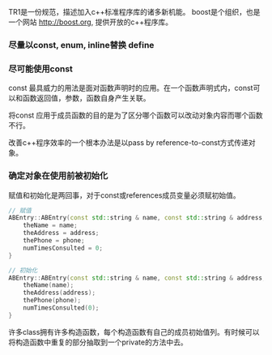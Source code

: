 TR1是一份规范，描述加入c++标准程序库的诸多新机能。
boost是个组织，也是一个网站 http://boost.org, 提供开放的c++程序库。

### 尽量以const, enum, inline替换 define

### 尽可能使用const
const 最具威力的用法是面对函数声明时的应用。在一个函数声明式内，const可以和函数返回值，参数，函数自身产生关联。

将const 应用于成员函数的目的是为了区分哪个函数可以改动对象内容而哪个函数不行。

改善c++程序效率的一个根本办法是以pass by reference-to-const方式传递对象。

### 确定对象在使用前被初始化
赋值和初始化是两回事，对于const或references成员变量必须赋初始值。

```cpp
// 赋值
ABEntry::ABEntry(const std::string & name, const std::string & address, const std::list<PhoneNumber> & phones) {
    theName = name;
    theAddress = address;
    thePhone = phone;
    numTimesConsulted = 0;
}

// 初始化
ABEntry::ABEntry(const std::string & name, const std::string & address, const std::list<PhoneNumber> & phones) {
    theName(name);
    theAddress(address);
    thePhone(phone);
    numTimesConsulted(0);
}
```
许多class拥有许多构造函数，每个构造函数有自己的成员初始值列。有时候可以将构造函数中重复的部分抽取到一个private的方法中去。